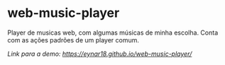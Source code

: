 # web-music-player

Player de musicas web, com algumas músicas de minha escolha. Conta com as ações padrões de um player comum.

*Link para a demo: https://eynar18.github.io/web-music-player/*
